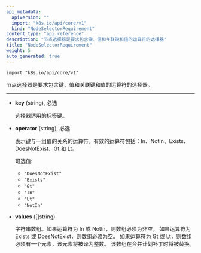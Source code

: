 ```yaml
---
api_metadata:
  apiVersion: ""
  import: "k8s.io/api/core/v1"
  kind: "NodeSelectorRequirement"
content_type: "api_reference"
description: "节点选择器是要求包含键、值和关联键和值的运算符的选择器"
title: "NodeSelectorRequirement"
weight: 5
auto_generated: true
---
```

<!--
---
api_metadata:
  apiVersion: ""
  import: "k8s.io/api/core/v1"
  kind: "NodeSelectorRequirement"
content_type: "api_reference"
description: "A node selector requirement is a selector that contains values, a key, and an operator that relates the key and values."
title: "NodeSelectorRequirement"
weight: 5
auto_generated: true
---
-->

<!--
The file is auto-generated from the Go source code of the component using a generic
[generator](https://github.com/kubernetes-sigs/reference-docs/). To learn how
to generate the reference documentation, please read
[Contributing to the reference documentation](/docs/contribute/generate-ref-docs/).
To update the reference content, please follow the 
[Contributing upstream](/docs/contribute/generate-ref-docs/contribute-upstream/)
guide. You can file document formatting bugs against the
[reference-docs](https://github.com/kubernetes-sigs/reference-docs/) project.
-->
<!--
该文件是使用通用 Go 源码自动生成的组件[生成器](https://github.com/kubernetes-sigs/reference-docs/)。
学习如何生成参考文档，请阅读[贡献参考文档](/docs/contribute/generate-ref-docs/)。
更新参考内容，请按照[贡献上游](/docs/contribute/generate-ref-docs/contribute-upstream/)指南。
你可以针对[参考文档](https://github.com/kubernetes-sigs/reference-docs/)提交文档格式错误。
-->


`import "k8s.io/api/core/v1"`

<!--
A node selector requirement is a selector that contains values, a key, and an operator that relates the key and values.
-->
   节点选择器是要求包含键、值和关联键和值的运算符的选择器。

<hr>

<!--
- **key** (string), required
  
  The label key that the selector applies to.
-->
- **key** (string), 必选

   选择器适用的标签键。

<!--
- **operator** (string), required

  Represents a key's relationship to a set of values. Valid operators are In, NotIn, Exists, DoesNotExist. Gt, and Lt.

   Possible enum values:
   - `"DoesNotExist"`
   - `"Exists"`
   - `"Gt"`
   - `"In"`
   - `"Lt"`
   - `"NotIn"` 
-->
- **operator** (string), 必选

  表示键与一组值的关系的运算符。有效的运算符包括：In、NotIn、Exists、DoesNotExist、Gt 和 Lt。

  可选值:
   - `"DoesNotExist"`
   - `"Exists"`
   - `"Gt"`
   - `"In"`
   - `"Lt"`
   - `"NotIn"`

<!--
- **values** ([]string)

  An array of string values. If the operator is In or NotIn, the values array must be non-empty. If the operator is Exists or DoesNotExist, the values array must be empty. If the operator is Gt or Lt, the values array must have a single element, which will be interpreted as an integer. This array is replaced during a strategic merge patch.
-->
- **values** ([]string)

   字符串数组。如果运算符为 In 或 NotIn，则数组必须为非空。
   如果运算符为 Exists 或 DoesNotExist，则数组必须为空。
   如果运算符为 Gt 或 Lt，则数组必须有一个元素，该元素将被译为整数。
   该数组在合并计划补丁时将被替换。


